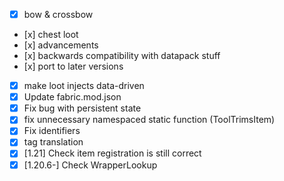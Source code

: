 - [x] bow & crossbow
- [x]️ chest loot
- [x]️ advancements
- [x]️ backwards compatibility with datapack stuff
- [x]️ port to later versions
- [x] make loot injects data-driven
- [x] Update fabric.mod.json
- [x] Fix bug with persistent state
- [x] fix unnecessary namespaced static function (ToolTrimsItem)
- [x] Fix identifiers
- [x] tag translation
- [x] [1.21] Check item registration is still correct
- [x] [1.20.6-] Check WrapperLookup
